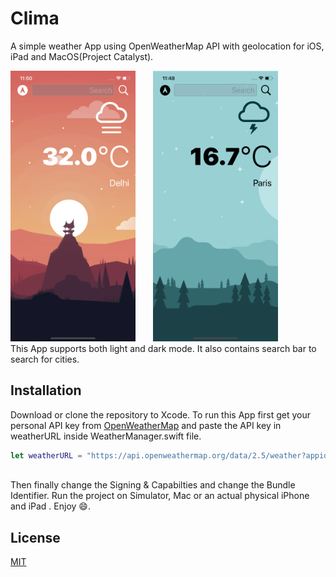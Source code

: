 # Clima
A simple weather App using OpenWeatherMap API with geolocation for iOS, iPad and MacOS(Project Catalyst). 



<img src="Clima/screenshot1.png" width=200> &nbsp;&nbsp;&nbsp;&nbsp;&nbsp;&nbsp;<img src="Clima/screenshot2.png" width=200>  
This App supports both light and dark mode. It also contains search bar to search for cities.  

## Installation
Download or clone the repository to Xcode.
To run this App first get your personal API key from  [OpenWeatherMap](https://openweathermap.org/api) and paste the API key in weatherURL inside WeatherManager.swift file.  

```swift
let weatherURL = "https://api.openweathermap.org/data/2.5/weather?appid='Enter-you-api-key-here'&units=metric"
    

```
Then finally change the Signing & Capabilties and change the Bundle Identifier. Run the project on Simulator, Mac or an actual physical iPhone and iPad . Enjoy :smile:.

## License
[MIT](https://choosealicense.com/licenses/mit/)
